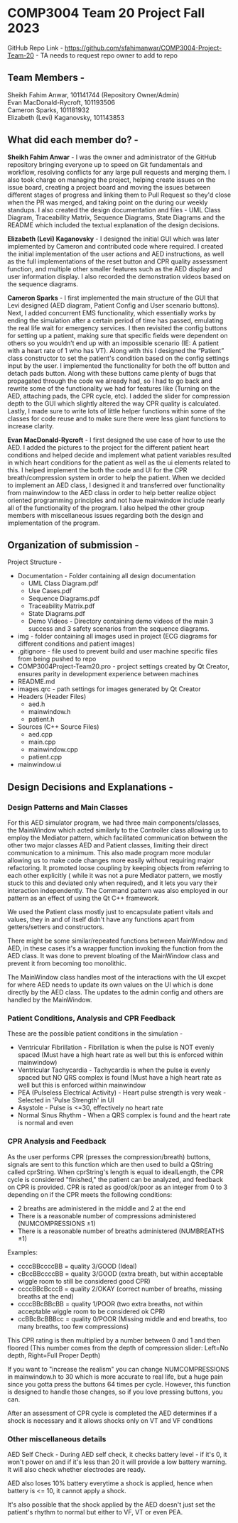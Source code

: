 # COMP3004 Team 20 Project Fall 2023

GitHub Repo Link - https://github.com/sfahimanwar/COMP3004-Project-Team-20 - TA needs to request repo owner to add to repo

## Team Members -  
Sheikh Fahim Anwar, 101141744 (Repository Owner/Admin)  
Evan MacDonald-Rycroft, 101193506  
Cameron Sparks, 101181932  
Elizabeth (Levi) Kaganovsky, 101143853

## What did each member do? -  
**Sheikh Fahim Anwar** - I was the owner and administrator of the GitHub repository bringing everyone up to speed on Git fundamentals and workflow, resolving conflicts for any large pull requests and merging them. I also took charge on managing the project, helping create issues on the issue board, creating a project board and moving the issues between different stages of progress and linking them to Pull Request so they'd close when the PR was merged, and taking point on the during our weekly standups. I also created the design documentation and files - UML Class Diagram, Traceability Matrix, Sequence Diagrams, State Diagrams and the README which included the textual explanation of the design decisions.

**Elizabeth (Levi) Kaganovsky** - I designed the initial GUI which was later implemented by Cameron and contributed code where required. I created the initial implementation of the user actions and AED instructions, as well as the full implementations of the reset button and CPR quality assessment function, and multiple other smaller features such as the AED display and user information display. I also recorded the demonstration videos based on the sequence diagrams.  

**Cameron Sparks** - I first implemented the main structure of the GUI that Levi designed (AED diagram, Patient Config and User scenario buttons). Next, I added concurrent EMS functionality, which essentially works by ending the simulation after a certain period of time has passed, emulating the real life wait for emergency services. I then revisited the config buttons for setting up a patient, making sure that specific fields were dependent on others so you wouldn’t end up with an impossible scenario (IE: A patient with a heart rate of 1 who has VT). Along with this I designed the “Patient” class constructor to set the patient's condition based on the config settings input by the user. I implemented the functionality for both the off button and detach pads button. Along with these buttons came plenty of bugs that propagated through the code we already had, so I had to go back and rewrite some of the functionality we had for features like (Turning on the AED, attaching pads, the CPR cycle, etc). I added the slider for compression depth to the GUI which slightly altered the way CPR quality is calculated. Lastly, I made sure to write lots of little helper functions within some of the classes for code reuse and to make sure there were less giant functions to increase clarity.  

**Evan MacDonald-Rycroft** - I first designed the use case of how to use the AED. I added the pictures to the project for the different patient heart conditions and helped decide and implement what patient variables resulted in which heart conditions for the patient as well as the ui elements related to this. I helped implement the both the code and UI for the CPR breath/compression system in order to help the patient. When we decided to implement an AED class, I designed it and transferred over functionality from mainwindow to the AED class in order to help better realize object oriented programming principles and not have mainwindow include nearly all of the functionality of the program. I also helped the other group members with miscellaneous issues regarding both the design and implementation of the program.

## Organization of submission - 
Project Structure - 
- Documentation - Folder containing all design documentation
    - UML Class Diagram.pdf
    - Use Cases.pdf
    - Sequence Diagrams.pdf
    - Traceability Matrix.pdf
    - State Diagrams.pdf
    - Demo Videos - Directory containing demo videos of the main 3 success and 3 safety scenarios from the sequence diagrams.
- img - folder containing all images used in project (ECG diagrams for different conditions and patient images)
- .gitignore - file used to prevent build and user machine specific files from being pushed to repo
- COMP3004Project-Team20.pro - project settings created by Qt Creator, ensures parity in development experience between machines
- README.md
- images.qrc - path settings for images generated by Qt Creator
- Headers (Header Files)
    - aed.h
    - mainwindow.h
    - patient.h
- Sources (C++ Source Files)
    - aed.cpp
    - main.cpp
    - mainwindow.cpp
    - patient.cpp
- mainwindow.ui
  
## Design Decisions and Explanations -

### Design Patterns and Main Classes

For this AED simulator program, we had three main components/classes, the MainWindow which acted similarly to the Controller class allowing us to employ the Mediator pattern, which facilitated communication between the other two major classes AED and Patient classes, limiting their direct communication to a minimum. This also made program more modular allowing us to make code changes more easily without requiring major refactoring. It promoted loose coupling by keeping objects from referring to each other explicitly ( while it was not a pure Mediator pattern, we mostly stuck to this and deviated only when required), and it lets you vary their interaction independently. The Command pattern was also employed in our pattern as an effect of using the Qt C++ framework.

We used the Patient class mostly just to encapsulate patient vitals and values, they in and of itself didn't have any functions apart from getters/setters and constructors. 

There might be some similar/repeated functions between MainWindow and AED, in these cases it's a wrapper function invoking the function from the AED class. It was done to prevent bloating of the MainWindow class and prevent it from becoming too monolithic.

The MainWindow class handles most of the interactions with the UI excpet for where AED needs to update its own values on the UI which is done directly by the AED class. The updates to the admin config and others are handled by the MainWindow.

### Patient Conditions, Analysis and CPR Feedback  
These are the possible patient conditions in the simulation - 
- Ventricular Fibrillation - Fibrillation is when the pulse is NOT evenly spaced (Must have a high heart rate as well but this is enforced within mainwindow)
- Ventricular Tachycardia - Tachycardia is when the pulse is evenly spaced but NO QRS complex is found (Must have a high heart rate as well but this is enforced within mainwindow
- PEA (Pulseless Electrical Activity) - Heart pulse strength is very weak - Selected in 'Pulse Strength' in UI
- Asystole - Pulse is <=30, effectively no heart rate
- Normal Sinus Rhythm - When a QRS complex is found and the heart rate is normal and even

### CPR Analysis and Feedback

As the user performs CPR (presses the compression/breath) buttons, signals are sent to this function which are then used to build a QString called
cprString. When cprString's length is equal to idealLength, the CPR cycle is considered "finished," the patient can be analyzed, and feedback on
CPR is provided. CPR is rated as good/ok/poor as an integer from 0 to 3 depending on if the CPR meets the following conditions:  
  - 2 breaths are administered in the middle and 2 at the end
  - There is a reasonable number of compressions administered (NUMCOMPRESSIONS ±1)
  - There is a reasonable number of breaths administered (NUMBREATHS ±1)
     
Examples:
- ccccBBccccBB = quality 3/GOOD (Ideal)
- cBccBBccccBB = quality 3/GOOD (extra breath, but within acceptable wiggle room to still be considered good CPR)
- ccccBBcBcccB = quality 2/OKAY (correct number of breaths, missing breaths at the end)
- ccccBBcBBcBB = quality 1/POOR (two extra breaths, not within acceptable wiggle room to be considered ok CPR)
- ccBBcBcBBBcc = quality 0/POOR (Missing middle and end breaths, too many breaths, too few compressions)
           
This CPR rating is then multiplied by a number between 0 and 1 and then floored (This number comes from the depth of compression slider: Left=No depth, Right=Full Proper Depth)

If you want to "increase the realism" you can change NUMCOMPRESSIONS in mainwindow.h to 30 which is more accurate to real life, but a huge pain
since you gotta press the buttons 64 times per cycle. However, this function is designed to handle those changes, so if you love pressing buttons, you can.  

After an assessment of CPR cycle is completed the AED determines if a shock is necessary and it allows shocks only on VT and VF conditions

### Other miscellaneous details

AED Self Check - During AED self check, it checks battery level - if it's 0, it won't power on and if it's less than 20 it will provide a low battery warning. It will also check whether electrodes are ready.

AED also loses 10% battery everytime a shock is applied, hence when battery is <= 10, it cannot apply a shock.  

It's also possible that the shock applied by the AED doesn't just set the patient's rhythm to normal but either to VF, VT or even PEA.




